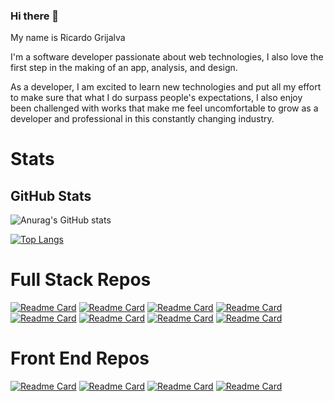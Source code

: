 ### Hi there 👋

My name is Ricardo Grijalva

I'm a software developer passionate about web technologies, I also love the first step in the making of an app, analysis, and design.

As a developer, I am excited to learn new technologies and put all my effort to make sure that what I do surpass people's expectations, I also enjoy been challenged with works that make me feel uncomfortable to grow as a developer and professional in this constantly changing industry.

# Stats
## GitHub Stats

![Anurag's GitHub stats](https://github-readme-stats.vercel.app/api?username=ricgrisant&theme=merko)

[![Top Langs](https://github-readme-stats.vercel.app/api/top-langs/?username=ricgrisant&layout=compact&show_icons=true&theme=merko)](https://github.com/anuraghazra/github-readme-stats)

# Full Stack Repos

[![Readme Card](https://github-readme-stats.vercel.app/api/pin/?username=ricgrisant&repo=restaurant)](https://github.com/ricgrisant/restaurant)
[![Readme Card](https://github-readme-stats.vercel.app/api/pin/?username=ricgrisant&repo=react-with-redux-and-firebase)](https://github.com/ricgrisant/react-with-redux-and-firebase)
[![Readme Card](https://github-readme-stats.vercel.app/api/pin/?username=ricgrisant&repo=Tiktok-Clone)](https://github.com/ricgrisant/Tiktok-Clone)
[![Readme Card](https://github-readme-stats.vercel.app/api/pin/?username=ricgrisant&repo=Simulador-IMC-GC)](https://github.com/ricgrisant/Simulador-IMC-GC)
[![Readme Card](https://github-readme-stats.vercel.app/api/pin/?username=ricgrisant&repo=Hugo-Delivery-Clone-)](https://github.com/ricgrisant/Hugo-Delivery-Clone-)
[![Readme Card](https://github-readme-stats.vercel.app/api/pin/?username=ricgrisant&repo=Linkedin-Clone-)](https://github.com/ricgrisant/Linkedin-Clone-)
[![Readme Card](https://github-readme-stats.vercel.app/api/pin/?username=ricgrisant&repo=industria)](https://github.com/ricgrisant/industria)
[![Readme Card](https://github-readme-stats.vercel.app/api/pin/?username=ricgrisant&repo=Coursera-Clone-)](https://github.com/ricgrisant/Coursera-Clone-)

# Front End Repos

[![Readme Card](https://github-readme-stats.vercel.app/api/pin/?username=ricgrisant&repo=gmail-clone-bootstrap4)](https://github.com/ricgrisant/gmail-clone-bootstrap4)
[![Readme Card](https://github-readme-stats.vercel.app/api/pin/?username=ricgrisant&repo=amazon-Appstore-Clone)](https://github.com/ricgrisant/amazon-Appstore-Clone)
[![Readme Card](https://github-readme-stats.vercel.app/api/pin/?username=ricgrisant&repo=wolfCMS)](https://github.com/ricgrisant/wolfCMS)
[![Readme Card](https://github-readme-stats.vercel.app/api/pin/?username=ricgrisant&repo=esasyShop)](https://github.com/ricgrisant/esasyShop)
